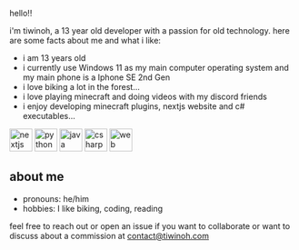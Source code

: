 hello!!

i'm tiwinoh, a 13 year old developer with a passion for old technology. here are some facts about me and what i like:

- i am 13 years old
- i currently use Windows 11 as my main computer operating system and my main phone is a Iphone SE 2nd Gen
- i love biking a lot in the forest...
- i love playing minecraft and doing videos with my discord friends
- i enjoy developing minecraft plugins, nextjs website and c# executables...

<!-- Technologies Logos -->
<p align="left">
  <img src="https://cdn.jsdelivr.net/gh/devicons/devicon/icons/nextjs/nextjs-original.svg" alt="nextjs" width="40" height="40"/>
  <img src="https://cdn.jsdelivr.net/gh/devicons/devicon/icons/python/python-original.svg" alt="python" width="40" height="40"/>
  <img src="https://cdn.jsdelivr.net/gh/devicons/devicon/icons/java/java-original.svg" alt="java" width="40" height="40"/>
  <img src="https://cdn.jsdelivr.net/gh/devicons/devicon/icons/csharp/csharp-original.svg" alt="csharp" width="40" height="40"/>
  <img src="https://cdn.jsdelivr.net/gh/devicons/devicon/icons/web/web-original.svg" alt="web" width="40" height="40"/>
</p>

about me
-----------

- pronouns: he/him
- hobbies: I like biking, coding, reading

feel free to reach out or open an issue if you want to collaborate or want to discuss about a commission at contact@tiwinoh.com
